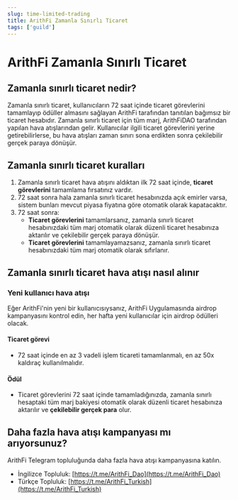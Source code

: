 ```yaml
---
slug: time-limited-trading
title: ArithFi Zamanla Sınırlı Ticaret
tags: ['guild']
---
```



# ArithFi Zamanla Sınırlı Ticaret

## Zamanla sınırlı ticaret nedir?

Zamanla sınırlı ticaret, kullanıcıların 72 saat içinde ticaret görevlerini tamamlayıp ödüller almasını sağlayan ArithFi tarafından tanıtılan bağımsız bir ticaret hesabıdır. Zamanla sınırlı ticaret için tüm marj, ArithFiDAO tarafından yapılan hava atışlarından gelir. Kullanıcılar ilgili ticaret görevlerini yerine getirebilirlerse, bu hava atışları zaman sınırı sona erdikten sonra çekilebilir gerçek paraya dönüşür.

## Zamanla sınırlı ticaret kuralları
1. Zamanla sınırlı ticaret hava atışını aldıktan ilk 72 saat içinde, **ticaret görevlerini** tamamlama fırsatınız vardır.
2. 72 saat sonra hala zamanla sınırlı ticaret hesabınızda açık emirler varsa, sistem bunları mevcut piyasa fiyatına göre otomatik olarak kapatacaktır.
3. 72 saat sonra:
   - **Ticaret görevlerini** tamamlarsanız, zamanla sınırlı ticaret hesabınızdaki tüm marj otomatik olarak düzenli ticaret hesabınıza aktarılır ve çekilebilir gerçek paraya dönüşür.
   - **Ticaret görevlerini** tamamlayamazsanız, zamanla sınırlı ticaret hesabınızdaki tüm marj otomatik olarak sıfırlanır.

## Zamanla sınırlı ticaret hava atışı nasıl alınır

### Yeni kullanıcı hava atışı

Eğer ArithFi'nin yeni bir kullanıcısıysanız, ArithFi Uygulamasında airdrop kampanyasını kontrol edin, her hafta yeni kullanıcılar için airdrop ödülleri olacak.

#### Ticaret görevi
- 72 saat içinde en az 3 vadeli işlem ticareti tamamlanmalı, en az 50x kaldıraç kullanılmalıdır.

#### Ödül
- Ticaret görevlerini 72 saat içinde tamamladığınızda, zamanla sınırlı hesaptaki tüm marj bakiyesi otomatik olarak düzenli ticaret hesabınıza aktarılır ve **çekilebilir gerçek para** olur.

## Daha fazla hava atışı kampanyası mı arıyorsunuz?
ArithFi Telegram topluluğunda daha fazla hava atışı kampanyasına katılın.
   - İngilizce Topluluk: [https://t.me/ArithFi_Dao](https://t.me/ArithFi_Dao)
   - Türkçe Topluluk: [https://t.me/ArithFi_Turkish](https://t.me/ArithFi_Turkish)

